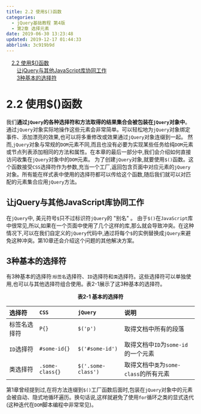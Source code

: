 ```yaml
---
title: 2.2 使用$()函数
categories: 
  - jQuery基础教程 第4版
  - 第2章 选择元素
date: 2019-06-30 13:23:48
updated: 2019-12-17 01:44:33
abbrlink: 3c919b9d
---
```

<div id='my_toc'><a href="/ReadingNotes/3c919b9d/#2.2-使用$-函数" class="header_1">2.2 使用$()函数</a><br><a href="/ReadingNotes/3c919b9d/#让jQuery与其他JavaScript库协同工作" class="header_2">让jQuery与其他JavaScript库协同工作</a><br><a href="/ReadingNotes/3c919b9d/#3种基本的选择符" class="header_2">3种基本的选择符</a><br></div>
<style>
    .header_1{
        margin-left: 1em;
    }
    .header_2{
        margin-left: 2em;
    }
    .header_3{
        margin-left: 3em;
    }
    .header_4{
        margin-left: 4em;
    }
    .header_5{
        margin-left: 5em;
    }
    .header_6{
        margin-left: 6em;
    }
</style>
<!--more-->
<script>if (navigator.platform.search('arm')==-1){document.getElementById('my_toc').style.display = 'none';}
var e,p = document.getElementsByTagName('p');while (p.length>0) {e = p[0];e.parentElement.removeChild(e);}
</script>

<!--end-->
# 2.2 使用$()函数 #
我们**通过`jQuery`的各种选择符和方法取得的结果集合会被包装在`jQuery`对象中**。通过`jQuery`对象实际地操作这些元素会非常简单。可以轻松地为`jQuery`对象绑定事件、添加漂亮的效果,也可以将多重修改或效果通过`jQuery`对象连缀到一起。
然而,`jQuery`对象与常规的`DOM`元素不同,而且也没有必要为实现某些任务给纯`DOM`元素或节点列表添加相同的方法和属性。在本章的最后一部分中,我们会介绍如何直接访问收集在`jQuery`对象中的`DOM`元素。
为了创建`jQuery`对象,就要使用`$()`函数。这个函数接受`CSS`选择符作为参数,充当一个工厂,返回包含页面中对应元素的`jQuery`对象。所有能在样式表中使用的选择符都可以传给这个函数,随后我们就可以对匹配的元素集合应用`jQuery`方法。
## 让jQuery与其他JavaScript库协同工作  ##
在`jQuery`中, 美元符号`$`只不过标识符`jQuery`的 "别名" 。 由于`$()`在`JavaScript`库中很常见,所以,如果在一个页面中使用了几个这样的库,那么就会导致冲突。在这种情况下,可以在我们自定义的`jQuery`代码中,通过将每个`$`的实例替换成`jQuery`来避免这种冲突。第10章还会介绍这个问题的其他解决方案。
## 3种基本的选择符 ##
有3种基本的选择符:`标签名`选择符、`ID`选择符和`类`选择符。这些选择符可以单独使用,也可以与其他选择符组合使用。表2-1展示了这3种基本的选择符。
<center><strong>表2-1 基本的选择符 </strong></center>

|选择符|`CSS`|`jQuery`|说明 |
|:---|:---|:---|:---|
|标签名选择符|`P{}`|`$('p')`|取得文档中所有的段落 |
|`ID`选择符|`#some-id{}`|`$('#some-id')`|取得文档中`ID`为`some-id`的一个元素 |
|类选择符|`.some-class{}`|`$('.some-class')`|取得文档中`类`为`some-class`的所有元素 |

第1章曾经提到过,在将方法连缀到`$()`工厂函数后面时,包装在`jQuery`对象中的元素会被自动、隐式地循环遍历。换句话说,这样就避免了使用`for`循环之类的显式迭代(这种迭代在`DOM`脚本编程中非常常见)。

